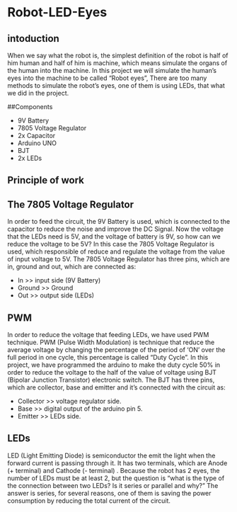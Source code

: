 # Robot-LED-Eyes

## intoduction 
When we say what the robot is, the simplest definition of the robot is half of him human and half of him is machine, which means simulate the organs of the human into the machine.
In this project we will simulate the human’s eyes into the machine to be called “Robot eyes”, There are too many methods to simulate the robot’s eyes, one of them is using LEDs, that what we did in the project.

##Components
*	9V Battery
*	7805 Voltage Regulator
* 2x Capacitor
*	Arduino UNO
*	BJT 
*	2x LEDs


## Principle of work

## The 7805 Voltage Regulator

In order to feed the circuit, the 9V Battery is used, which is connected to the capacitor to reduce the noise and improve the DC Signal.
Now the voltage that the LEDs need is 5V, and the voltage of battery is 9V, so how can we reduce the voltage to be 5V?
In this case the 7805 Voltage Regulator is used, which responsible of reduce and regulate the voltage from the value of input voltage to 5V.
The 7805 Voltage Regulator has three pins, which are in, ground and out, which are connected as:
* In >> input side (9V Battery) 
* Ground >> Ground
* Out >> output side (LEDs)


## PWM
In order to reduce the voltage that feeding LEDs, we have used PWM technique. PWM (Pulse Width Modulation) is technique that reduce the average voltage by changing the percentage of the period of ‘ON’ over the full period in one cycle, this percentage is called “Duty Cycle”.
In this project, we have programmed the arduino to make the duty cycle 50% in order to reduce the voltage to the half of the value of voltage using BJT (Bipolar Junction Transistor) electronic switch. 
The BJT has three pins, which are collector, base and emitter and it’s connected with the circuit as:
* Collector >> voltage regulator side.
* Base >> digital output of the arduino pin 5.
* Emitter >> LEDs side.


## LEDs
LED (Light Emitting Diode) is semiconductor the emit the light when the forward current is passing through it. It has two terminals, which are Anode (+ terminal) and Cathode (- terminal) .
Because the robot has 2 eyes, the number of LEDs must be at least 2, but the question is “what is the type of the connection between two LEDs? Is it series or parallel and why?”
The answer is series, for several reasons, one of them is saving the power consumption by reducing the total current of the circuit.

